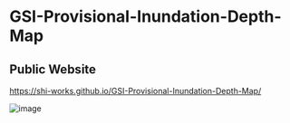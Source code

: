 # GSI-Provisional-Inundation-Depth-Map
## Public Website
https://shi-works.github.io/GSI-Provisional-Inundation-Depth-Map/

![image](https://github.com/shi-works/GSI-Provisional-Inundation-Depth-Map/assets/71203808/a8911dfa-a645-49bd-bcc3-d698e2ab567c)

